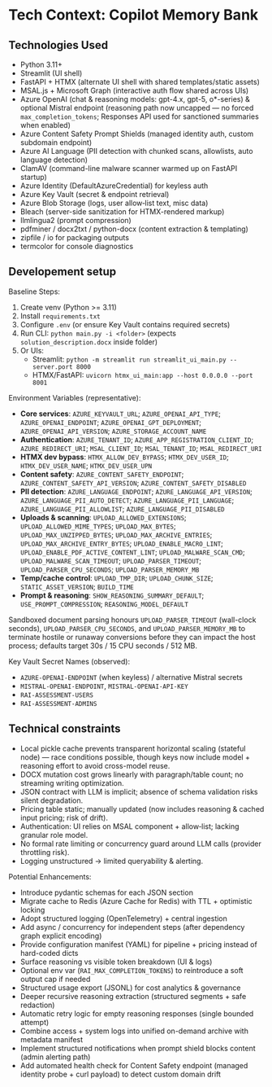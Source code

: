 # Tech Context: Copilot Memory Bank

## Technologies Used

- Python 3.11+
- Streamlit (UI shell)
- FastAPI + HTMX (alternate UI shell with shared templates/static assets)
- MSAL.js + Microsoft Graph (interactive auth flow shared across UIs)
- Azure OpenAI (chat & reasoning models: gpt-4.x, gpt-5, o*-series) & optional Mistral endpoint (reasoning path now uncapped — no forced `max_completion_tokens`; Responses API used for sanctioned summaries when enabled)
- Azure Content Safety Prompt Shields (managed identity auth, custom subdomain endpoint)
- Azure AI Language (PII detection with chunked scans, allowlists, auto language detection)
- ClamAV (command-line malware scanner warmed up on FastAPI startup)
- Azure Identity (DefaultAzureCredential) for keyless auth
- Azure Key Vault (secret & endpoint retrieval)
- Azure Blob Storage (logs, user allow‑list text, misc data)
- Bleach (server-side sanitization for HTMX-rendered markup)
- llmlingua2 (prompt compression)
- pdfminer / docx2txt / python-docx (content extraction & templating)
- zipfile / io for packaging outputs
- termcolor for console diagnostics

## Developement setup

Baseline Steps:
1. Create venv (Python >= 3.11)
2. Install `requirements.txt`
3. Configure `.env` (or ensure Key Vault contains required secrets)
4. Run CLI: `python main.py -i <folder>` (expects `solution_description.docx` inside folder)
5. Or UIs:
	- Streamlit: `python -m streamlit run streamlit_ui_main.py --server.port 8000`
	- HTMX/FastAPI: `uvicorn htmx_ui_main:app --host 0.0.0.0 --port 8001`

Environment Variables (representative):
- **Core services**: `AZURE_KEYVAULT_URL`; `AZURE_OPENAI_API_TYPE`; `AZURE_OPENAI_ENDPOINT`; `AZURE_OPENAI_GPT_DEPLOYMENT`; `AZURE_OPENAI_API_VERSION`; `AZURE_STORAGE_ACCOUNT_NAME`
- **Authentication**: `AZURE_TENANT_ID`; `AZURE_APP_REGISTRATION_CLIENT_ID`; `AZURE_REDIRECT_URI`; `MSAL_CLIENT_ID`; `MSAL_TENANT_ID`; `MSAL_REDIRECT_URI`
- **HTMX dev bypass**: `HTMX_ALLOW_DEV_BYPASS`; `HTMX_DEV_USER_ID`; `HTMX_DEV_USER_NAME`; `HTMX_DEV_USER_UPN`
- **Content safety**: `AZURE_CONTENT_SAFETY_ENDPOINT`; `AZURE_CONTENT_SAFETY_API_VERSION`; `AZURE_CONTENT_SAFETY_DISABLED`
- **PII detection**: `AZURE_LANGUAGE_ENDPOINT`; `AZURE_LANGUAGE_API_VERSION`; `AZURE_LANGUAGE_PII_AUTO_DETECT`; `AZURE_LANGUAGE_PII_LANGUAGE`; `AZURE_LANGUAGE_PII_ALLOWLIST`; `AZURE_LANGUAGE_PII_DISABLED`
- **Uploads & scanning**: `UPLOAD_ALLOWED_EXTENSIONS`; `UPLOAD_ALLOWED_MIME_TYPES`; `UPLOAD_MAX_BYTES`; `UPLOAD_MAX_UNZIPPED_BYTES`; `UPLOAD_MAX_ARCHIVE_ENTRIES`; `UPLOAD_MAX_ARCHIVE_ENTRY_BYTES`; `UPLOAD_ENABLE_MACRO_LINT`; `UPLOAD_ENABLE_PDF_ACTIVE_CONTENT_LINT`; `UPLOAD_MALWARE_SCAN_CMD`; `UPLOAD_MALWARE_SCAN_TIMEOUT`; `UPLOAD_PARSER_TIMEOUT`; `UPLOAD_PARSER_CPU_SECONDS`; `UPLOAD_PARSER_MEMORY_MB`
- **Temp/cache control**: `UPLOAD_TMP_DIR`; `UPLOAD_CHUNK_SIZE`; `STATIC_ASSET_VERSION`; `BUILD_TIME`
- **Prompt & reasoning**: `SHOW_REASONING_SUMMARY_DEFAULT`; `USE_PROMPT_COMPRESSION`; `REASONING_MODEL_DEFAULT`

Sandboxed document parsing honours `UPLOAD_PARSER_TIMEOUT` (wall-clock seconds), `UPLOAD_PARSER_CPU_SECONDS`, and `UPLOAD_PARSER_MEMORY_MB` to terminate hostile or runaway conversions before they can impact the host process; defaults target 30s / 15 CPU seconds / 512 MB.

Key Vault Secret Names (observed):
- `AZURE-OPENAI-ENDPOINT` (when keyless) / alternative Mistral secrets
- `MISTRAL-OPENAI-ENDPOINT`, `MISTRAL-OPENAI-API-KEY`
- `RAI-ASSESSMENT-USERS`
- `RAI-ASSESSMENT-ADMINS`

## Technical constraints

- Local pickle cache prevents transparent horizontal scaling (stateful node) — race conditions possible, though keys now include model + reasoning effort to avoid cross-model reuse.
- DOCX mutation cost grows linearly with paragraph/table count; no streaming writing optimization.
- JSON contract with LLM is implicit; absence of schema validation risks silent degradation.
- Pricing table static; manually updated (now includes reasoning & cached input pricing; risk of drift).
- Authentication: UI relies on MSAL component + allow‑list; lacking granular role model.
- No formal rate limiting or concurrency guard around LLM calls (provider throttling risk).
- Logging unstructured → limited queryability & alerting.

Potential Enhancements:
- Introduce pydantic schemas for each JSON section
- Migrate cache to Redis (Azure Cache for Redis) with TTL + optimistic locking
- Adopt structured logging (OpenTelemetry) + central ingestion
- Add async / concurrency for independent steps (after dependency graph explicit encoding)
- Provide configuration manifest (YAML) for pipeline + pricing instead of hard-coded dicts
- Surface reasoning vs visible token breakdown (UI & logs)
- Optional env var (`RAI_MAX_COMPLETION_TOKENS`) to reintroduce a soft output cap if needed
- Structured usage export (JSONL) for cost analytics & governance
- Deeper recursive reasoning extraction (structured segments + safe redaction)
- Automatic retry logic for empty reasoning responses (single bounded attempt)
- Combine access + system logs into unified on-demand archive with metadata manifest
- Implement structured notifications when prompt shield blocks content (admin alerting path)
- Add automated health check for Content Safety endpoint (managed identity probe + curl payload) to detect custom domain drift

